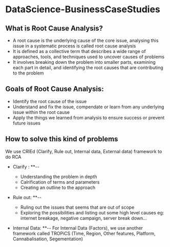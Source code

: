 # DataScience-BusinessCaseStudies

**What is Root Cause Analysis?**
--
* A root cause is the underlying cause of the core issue, analysing this issue in a systematic process is called root cause analysis
* It is defined as a collective term that describes a wide range of approaches, tools, and techniques used to uncover causes of problems
* It involves breaking down the problem into smaller parts, examining each part in detail, and identifying the root causes that are contributing to the problem

**Goals of Root Cause Analysis:**
--
* Identify the root cause of the issue
* Understand and fix the issue, compendate or learn from any underlying issue within the root cause
* Apply the things we learned from analysis to ensure success or prevent future issues


**How to solve this kind of problems**
--
We use CRIEd (Clarify, Rule out, Internal data, External data) framework to do RCA

* Clarify :
**--
  * Understanding the problem in depth
  * Calrification of terms and parameters
  * Creating an outline to the approach

* Rule out:
**--
  * Ruling out the issues that seems that are out of scope 
  * Exploring the possibilities and listing out some high level causes
  eg: internet breakage, negative campaign, server break down...
  
* Internal Data:
**--
  For Internal Data (Factors), we use another framework called TROPiCS (Time, Region, Other features, Platform, Cannabalisation, Segementation)
  
  
 
 
  
  
  
